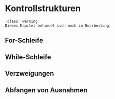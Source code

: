 # Kontrollstrukturen

```{admonition} Hinweis
:class: warning
Dieses Kapitel befindet sich noch in Bearbeitung.
```

## For-Schleife

## While-Schleife

## Verzweigungen

## Abfangen von Ausnahmen
